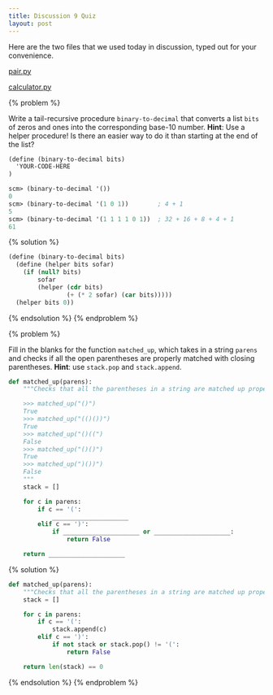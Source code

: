 ```yaml
---
title: Discussion 9 Quiz
layout: post
---
```


Here are the two files that we used today in discussion, typed out for your convenience.

[pair.py](../extra/disc09/pair.py)

[calculator.py](../extra/disc09/calculator.py)

{% problem %}

Write a tail-recursive procedure `binary-to-decimal` that converts a list `bits` of zeros and ones into the corresponding base-10 number. **Hint**: Use a helper procedure! Is there an easier way to do it than starting at the end of the list?

~~~scheme
(define (binary-to-decimal bits)
  'YOUR-CODE-HERE
)
~~~

~~~scheme
scm> (binary-to-decimal '())
0
scm> (binary-to-decimal '(1 0 1))        ; 4 + 1
5
scm> (binary-to-decimal '(1 1 1 1 0 1))  ; 32 + 16 + 8 + 4 + 1
61
~~~

{% solution %}

~~~scheme
(define (binary-to-decimal bits)
  (define (helper bits sofar)
    (if (null? bits)
        sofar
        (helper (cdr bits)
                (+ (* 2 sofar) (car bits)))))
  (helper bits 0))
~~~

{% endsolution %}
{% endproblem %}



{% problem %}

Fill in the blanks for the function `matched_up`, which takes in a string `parens` and checks if all the open parentheses are properly matched with closing parentheses. **Hint**: use `stack.pop` and `stack.append`.

~~~python
def matched_up(parens):
    """Checks that all the parentheses in a string are matched up properly.

    >>> matched_up("()")
    True
    >>> matched_up("(()())")
    True
    >>> matched_up("()((")
    False
    >>> matched_up("()()")
    True
    >>> matched_up(")())")
    False
    """
    stack = []

    for c in parens:
        if c == '(':
            _____________________
        elif c == ')':
            if _____________________ or _____________________:
                return False

    return _____________________
~~~

{% solution %}

~~~python
def matched_up(parens):
    """Checks that all the parentheses in a string are matched up properly."""
    stack = []

    for c in parens:
        if c == '(':
            stack.append(c)
        elif c == ')':
            if not stack or stack.pop() != '(':
                return False

    return len(stack) == 0
~~~

{% endsolution %}
{% endproblem %}
